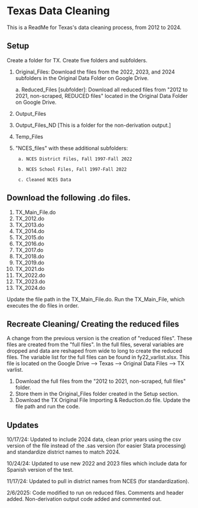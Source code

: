 # Texas Data Cleaning

This is a ReadMe for Texas's data cleaning process, from 2012 to 2024.

## Setup

Create a folder for TX. Create five folders and subfolders. 

1. Original_Files: Download the files from the 2022, 2023, and 2024 subfolders in the Original Data Folder on Google Drive.
  
   a. Reduced_Files [subfolder]: Download all reduced files from "2012 to 2021, non-scraped, REDUCED files" located in the Original Data Folder on Google Drive. 

2.  Output_Files
   
3.  Output_Files_ND [This is a folder for the non-derivation output.]
  
4. Temp_Files
 
5.  "NCES_files" with these additional subfolders:
  
         a. NCES District Files, Fall 1997-Fall 2022
    
         b. NCES School Files, Fall 1997-Fall 2022
    
         c. Cleaned NCES Data

## Download the following .do files.
1. TX_Main_File.do
2. TX_2012.do
3. TX_2013.do
4. TX_2014.do
5. TX_2015.do
6. TX_2016.do
7. TX_2017.do
8. TX_2018.do
9. TX_2019.do
10. TX_2021.do
11. TX_2022.do
12. TX_2023.do
13. TX_2024.do

Update the file path in the TX_Main_File.do. Run the TX_Main_File, which executes the do files in order.

## Recreate Cleaning/ Creating the reduced files
A change from the previous version is the creation of "reduced files". These files are created from the "full files". 
In the full files, several variables are dropped and data are reshaped from wide to long to create the reduced files.
The variable list for the full files can be found in fy22_varlist.xlsx.
This file is located on the Google Drive --> Texas --> Original Data Files --> TX varlist. 

1. Download the full files from the "2012 to 2021, non-scraped, full files" folder. 
2. Store them in the Original_Files folder created in the Setup section.
3. Download the TX Original File Importing & Reduction.do file. Update the file path and run the code. 

## Updates
10/17/24: Updated to include 2024 data, clean prior years using the csv version of the file instead of the .sas version (for easier Stata processing) and standardize district names to match 2024.

10/24/24: Updated to use new 2022 and 2023 files which include data for Spanish version of the test.

11/17/24: Updated to pull in district names from NCES (for standardization).

2/6/2025: Code modified to run on reduced files. Comments and header added. Non-derivation output code added and commented out. 
